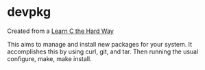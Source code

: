 # devpkg

Created from a [Learn C the Hard Way](http://c.learncodethehardway.org/book/ex26.html)

This aims to manage and install new packages for your system. It accomplishes
this by using curl, git, and tar. Then running the usual configure, make, make
install.

